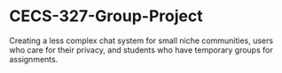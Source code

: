 # CECS-327-Group-Project
Creating a less complex chat system for small niche communities, users who care for their privacy, and students who have temporary groups for assignments.
